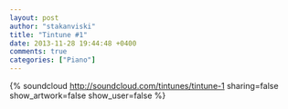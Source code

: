 ```yaml
---
layout: post
author: "stakanviski"
title: "Tintune #1"
date: 2013-11-28 19:44:48 +0400
comments: true
categories: ["Piano"]
---
```

{% soundcloud http://soundcloud.com/tintunes/tintune-1 sharing=false show_artwork=false show_user=false %}
